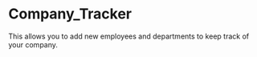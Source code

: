 # Company_Tracker
This allows you to add new employees and departments to keep track of your company.

